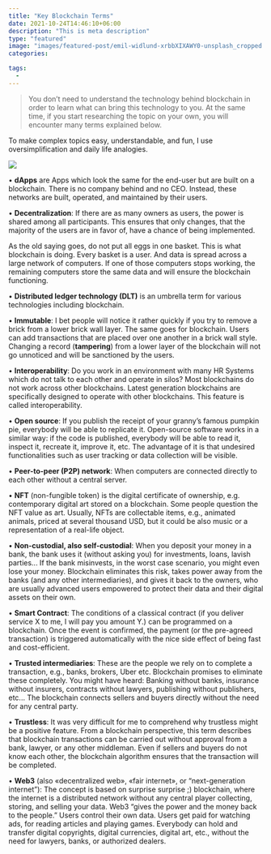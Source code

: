 ```yaml
---
title: "Key Blockchain Terms"
date: 2021-10-24T14:46:10+06:00
description: "This is meta description"
type: "featured"
image: "images/featured-post/emil-widlund-xrbbXIXAWY0-unsplash_cropped.jpg"
categories: 

tags:
  -
---
```



> You don’t need to understand the technology behind blockchain in order to learn what can bring this technology to you. At the same time, if you start researching the topic on your own, you will encounter many terms explained below. 

To make complex topics easy, understandable, and fun, I use oversimplification and daily life analogies.

![](../images/post-img.jpg)

•	**dApps**
 are Apps which look the same for the end-user but are built on a blockchain. There is no company behind and no CEO. Instead, these networks are built, operated, and maintained by their users.


•	**Decentralization**: If there are as many owners as users, the power is shared among all participants. This ensures that only changes, that the majority of the users are in favor of, have a chance of being implemented. 

As the old saying goes, do not put all eggs in one basket. This is what blockchain is doing. Every basket is a user. And data is spread across a large network of computers. If one of those computers stops working, the remaining computers store the same data and will ensure the blockchain functioning.


•	**Distributed ledger technology (DLT)** is an umbrella term for various technologies including blockchain.


•	**Immutable**: I bet people will notice it rather quickly if you try to remove a brick from a lower brick wall layer. The same goes for blockchain. Users can add transactions that are placed over one another in a brick wall style. Changing a record (**tampering**) from a lower layer of the blockchain will not go unnoticed and will be sanctioned by the users.  

• **Interoperability**: Do you work in an environment with many HR Systems which do not talk to each other and operate in silos? Most blockchains do not work across other blockchains. Latest generation blockchains are specifically designed to operate with other blockchains. This feature is called interoperability.  


•	**Open source**: If you publish the receipt of your granny’s famous pumpkin pie, everybody will be able to replicate it. Open-source software works in a similar way: if the code is published, everybody will be able to read it, inspect it, recreate it, improve it, etc. The advantage of it is that undesired functionalities such as user tracking or data collection will be visible. 


•	**Peer-to-peer (P2P) network**: When computers are connected directly to each other without a central server. 


•	**NFT** (non-fungible token) is the digital certificate of ownership, e.g. contemporary digital art stored on a blockchain. Some people question the NFT value as art. Usually, NFTs are collectable items, e.g., animated animals, priced at several thousand USD, but it could be also music or a representation of a real-life object.  


•	**Non-custodial, also self-custodial**: When you deposit your money in a bank, the bank uses it (without asking you) for investments, loans, lavish parties... If the bank misinvests, in the worst case scenario, you might even lose your money. Blockchain eliminates this risk, takes power away from the banks (and any other intermediaries), and gives it back to the owners, who are usually advanced users empowered to protect their data and their digital assets on their own.  


•	**Smart Contract**: The conditions of a classical contract (if you deliver service X to me, I will pay you amount Y.) can be programmed on a blockchain. Once the event is confirmed, the payment (or the pre-agreed transaction) is triggered automatically with the nice side effect of being fast and cost-efficient.  


•	**Trusted intermediaries**: These are the people we rely on to complete a transaction, e.g., banks, brokers, Uber etc. Blockchain promises to eliminate these completely. You might have heard: Banking without banks, insurance without insurers, contracts without lawyers, publishing without publishers, etc... The blockchain connects sellers and buyers directly without the need for any central party. 


•	**Trustless**: It was very difficult for me to comprehend why trustless might be a positive feature. From a blockchain perspective, this term describes that blockchain transactions can be carried out without approval from a bank, lawyer, or any other middleman. Even if sellers and buyers do not know each other, the blockchain algorithm ensures that the transaction will be completed.     


•	**Web3** (also «decentralized web», «fair internet», or “next-generation internet”): The concept is based on surprise surprise ;) blockchain, where the internet is a distributed network without any central player collecting, storing, and selling your data. Web3 “gives the power and the money back to the people.” Users control their own data. Users get paid for watching ads, for reading articles and playing games. Everybody can hold and transfer digital copyrights, digital currencies, digital art, etc., without the need for lawyers, banks, or authorized dealers. 












